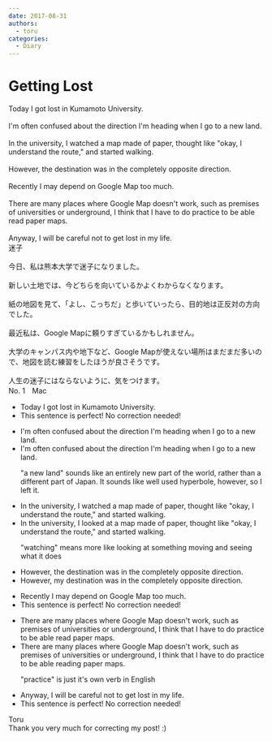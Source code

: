 ```yaml
---
date: 2017-08-31
authors:
  - toru
categories:
  - Diary
---
```


<h1 id="subject_show">Getting Lost</h1>
<div class="date" hidden>Aug 31, 2017 23:23</div>
<div id="post"><div id="body_show_ori">
Today I got lost in Kumamoto University.<br/><br/>I'm often confused about the direction I'm heading when I go to a new land.<br/><br/>In the university, I watched a map made of paper, thought like "okay, I understand the route," and started walking.<br/><br/>However, the destination was in the completely opposite direction.<br/><br/>Recently I may depend on Google Map too much.<br/><br/>There are many places where Google Map doesn't work, such as premises of universities or underground, I think that I have to do practice to be able read paper maps.<br/><br/>Anyway, I will be careful not to get lost in my life.
</div></div>

<!-- more -->

<div id="post_ja"><div id="body_show_mo">
迷子<br/><br/>今日、私は熊本大学で迷子になりました。<br/><br/>新しい土地では、今どちらを向いているかよくわからなくなります。<br/><br/>紙の地図を見て、「よし、こっちだ」と歩いていったら、目的地は正反対の方向でした。<br/><br/>最近私は、Google Mapに頼りすぎているかもしれません。<br/><br/>大学のキャンパス内や地下など、Google Mapが使えない場所はまだまだ多いので、地図を読む練習をしたほうが良さそうです。<br/><br/>人生の迷子にはならないように、気をつけます。
</div></div>
<div id="block"><div class="first_name"> No. 1　<span class="just_name">Mac</span></div><div id="block2">
<ul class="correction_field">
<li class="incorrect">Today I got lost in Kumamoto University.</li>
<li class="corrected perfect">This sentence is perfect! No correction needed!</li>
</ul>
<ul class="correction_field">
<li class="incorrect">I'm often confused about the direction I'm heading when I go to a new land.</li>
<li class="corrected correct">
I'm often confused about the direction I'm heading when I go to a new land.
<p class="correction_comment">"a new land" sounds like an entirely new part of the world, rather than a different part of Japan. It sounds like well used hyperbole, however, so I left it.</p>
</li>
</ul>
<ul class="correction_field">
<li class="incorrect">In the university, I watched a map made of paper, thought like "okay, I understand the route," and started walking.</li>
<li class="corrected correct">
In the university, I<span class="f_red"> looked at</span> a map made of paper, thought like "okay, I understand the route," and started walking.
<p class="correction_comment">"watching" means more like looking at something moving and seeing what it does</p>
</li>
</ul>
<ul class="correction_field">
<li class="incorrect">However, the destination was in the completely opposite direction.</li>
<li class="corrected correct">
However, <span class="f_red">my </span>destination was in the completely opposite direction.
</li>
</ul>
<ul class="correction_field">
<li class="incorrect">Recently I may depend on Google Map too much.</li>
<li class="corrected perfect">This sentence is perfect! No correction needed!</li>
</ul>
<ul class="correction_field">
<li class="incorrect">There are many places where Google Map doesn't work, such as premises of universities or underground, I think that I have to do practice to be able read paper maps.</li>
<li class="corrected correct">
There are many places where Google Map doesn't work, such as premises of universities or underground, I think that I have to <span class="sline">do </span>practice<span class="sline"> to be able </span>read<span class="f_red">ing</span> paper maps.
<p class="correction_comment">"practice" is just it's own verb in English</p>
</li>
</ul>
<ul class="correction_field">
<li class="incorrect">Anyway, I will be careful not to get lost in my life.</li>
<li class="corrected perfect">This sentence is perfect! No correction needed!</li>
</ul>
</div><div class="name"><span class="just_name">Toru</span><br>
Thank you very much for correcting my post! :)
</div>
</div>
